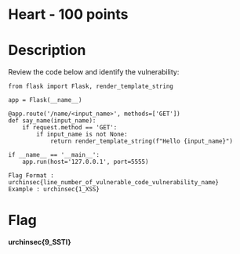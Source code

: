 # Heart - 100 points

# Description

Review the code below and identify the vulnerability:

```python=
from flask import Flask, render_template_string

app = Flask(__name__)

@app.route('/name/<input_name>', methods=['GET'])
def say_name(input_name):
    if request.method == 'GET':
        if input_name is not None:
            return render_template_string(f"Hello {input_name}")

if __name__ == '__main__':
    app.run(host='127.0.0.1', port=5555)
```

    Flag Format : urchinsec{line_number_of_vulnerable_code_vulnerability_name}
    Example : urchinsec{1_XSS}

# Flag

**urchinsec{9_SSTI}**